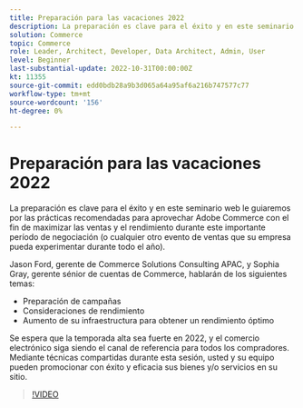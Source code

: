 ```yaml
---
title: Preparación para las vacaciones 2022
description: La preparación es clave para el éxito y en este seminario web le guiaremos por las prácticas recomendadas para aprovechar Adobe Commerce con el fin de maximizar las ventas y el rendimiento durante este importante periodo de negociación.
solution: Commerce
topic: Commerce
role: Leader, Architect, Developer, Data Architect, Admin, User
level: Beginner
last-substantial-update: 2022-10-31T00:00:00Z
kt: 11355
source-git-commit: edd0bdb28a9b3d065a64a95af6a216b747577c77
workflow-type: tm+mt
source-wordcount: '156'
ht-degree: 0%

---
```


# Preparación para las vacaciones 2022

La preparación es clave para el éxito y en este seminario web le guiaremos por las prácticas recomendadas para aprovechar Adobe Commerce con el fin de maximizar las ventas y el rendimiento durante este importante período de negociación (o cualquier otro evento de ventas que su empresa pueda experimentar durante todo el año).

Jason Ford, gerente de Commerce Solutions Consulting APAC, y Sophia Gray, gerente sénior de cuentas de Commerce, hablarán de los siguientes temas:

* Preparación de campañas
* Consideraciones de rendimiento
* Aumento de su infraestructura para obtener un rendimiento óptimo

Se espera que la temporada alta sea fuerte en 2022, y el comercio electrónico siga siendo el canal de referencia para todos los compradores. Mediante técnicas compartidas durante esta sesión, usted y su equipo pueden promocionar con éxito y eficacia sus bienes y/o servicios en su sitio.

>[!VIDEO](https://video.tv.adobe.com/v/3410542/?quality=12&learn=on)
